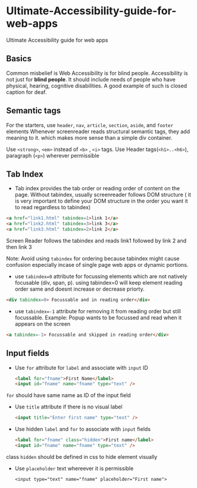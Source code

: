 # Ultimate-Accessibility-guide-for-web-apps
Ultimate Accessibility guide for web apps

## Basics
  Common misbelief is Web Accessibility is for blind people. Accessibility is not just for **blind people**. It should include needs of people who have physical, hearing, cognitive disabilities. A good example of such is closed caption for deaf.

## Semantic tags
  For the starters, use `header`, `nav`, `article`, `section`, `aside`, and `footer` elements
  Whenever screenreader reads structural semantic tags, they add meaning to it. which makes more sense than a simple div container.
  
  Use `<strong>`, `<em>` instead of `<b>` , `<i>` tags. Use Header tags(`<h1>..<h6>`), paragraph (`<p>`) wherever permissible
  
## Tab Index
  * Tab index provides the tab order or reading order of content on the page. Without tabindex, usually screenreader follows DOM structure ( it is very important to define your DOM structure in the order you want it to read regardless to tabindex)
  
  ```html
  <a href="link1.html" tabindex=1>link 1</a>
  <a href="link2.html" tabindex=3>link 3</a>
  <a href="link3.html" tabindex=2>link 2</a>
  ```
  Screen Reader follows the tabindex and reads link1 followed by link 2 and then link 3
  
  Note: Avoid using `tabindex` for ordering because tabindex might cause confusion especially incase of single page web apps or dynamic portions.
  
  * use `tabindex=0` attribute for focussing elements which are not natively focusable (div, span, p). using tabindex=0 will keep element reading order same and doesnt increase or decrease priorty.
  ```html
  <div tabindex=0> Focussable and in reading order</div>
  ```
  
  * use `tabindex=-1` attribute for removing it from reading order but still focussable. Example: Popup wants to be focussed and read when it appears on the screen
  ```html
  <a tabindex=-1> Focussable and skipped in reading order</div>
  ```
  
## Input fields

* Use `for` attribute for `label` and associate with `input` ID

  ``` html
  <label for="fname">First Name</label>
  <input id="fname" name="fname" type="text" /> 
  ```
`for` should have same name as ID of the input field

* Use `title` attribute if there is no visual label

  ``` html
  <input title="Enter first name" type="text" />
  ```

* Use hidden `label` and `for` to associate with `input` fields

  ``` html
  <label for="fname" class="hidden">First name</label>
  <input id="fname" name="fname" type="text" />
  ````
class `hidden` should be defined in css to hide element visually

* Use `placeholder` text whereever it is permissible

  ```
  <input type="text" name="fname" placeholder="First name">
  ```
  
  
